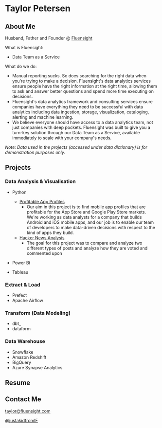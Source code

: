 # Taylor Petersen
## About Me
Husband, Father and Founder @ [Fluensight](www.fluensight.com)

What is Fluensight:
- Data Team as a Service

What do we do:
- Manual reporting sucks. So does searching for the right data when you're trying to make a decision. Fluensight's data analytics services ensure people have the right information at the right time, allowing them to ask and answer better questions and spend more time executing on decisions. 
- Fluensight's data analytics framework and consulting services ensure companies have everything they need to be successful with data analytics including data ingestion, storage, visualization, cataloging, alerting and machine learning.
- We believe everyone should have access to a data analytics team, not just companies with deep pockets. Fluensight was built to give you a turn-key solution through our Data Team as a Service, available immediately to scale with your company's needs.

*Note: Data used in the projects (accessed under data dictionary) is for demonstration purposes only.*

## Projects

### Data Analysis & Visualisation
- Python
    - [Profitable App Profiles](https://github.com/tpedar/Data-Analysis-Visualisation/blob/master/Profitable%20App%20Profiles/Profitable%20App%20Profiles%20Analysis.ipynb)
        - Our aim in this project is to find mobile app profiles that are profitable for the App Store and Google Play Store markets. We're working as data analysts for a company that builds Android and iOS mobile apps, and our job is to enable our team of developers to make data-driven decisions with respect to the kind of apps they build.
    - [Hacker News Analysis](https://github.com/tpedar/Data-Analysis-Visualisation/blob/master/Hacker%20News/Hacker%20News%20Analysis.ipynb)
        - The goal for this project was to compare and analyze two different types of posts and analyze how they are voted and commented upon

- Power Bi
- Tableau

### Extract & Load
- Prefect
- Apache Airflow

### Transform (Data Modeling)
- dbt_
- dataform

### Data Warehouse
- Snowflake
- Amazon Redshift
- BigQuery
- Azure Synapse Analytics

## Resume

## Contact Me
taylor@fluensight.com

[@justakidfromIF](https://twitter.com/justakidfromIF)

